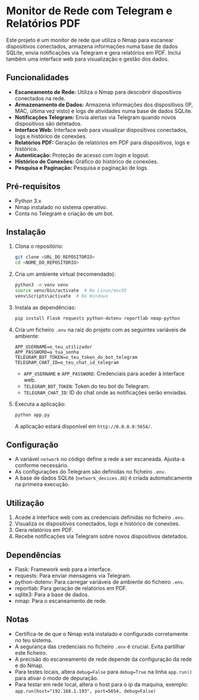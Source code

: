 # Monitor de Rede com Telegram e Relatórios PDF

Este projeto é um monitor de rede que utiliza o Nmap para escanear dispositivos conectados, armazena informações numa base de dados SQLite, envia notificações via Telegram e gera relatórios em PDF. Inclui também uma interface web para visualização e gestão dos dados.

## Funcionalidades

-   **Escaneamento de Rede:** Utiliza o Nmap para descobrir dispositivos conectados na rede.
-   **Armazenamento de Dados:** Armazena informações dos dispositivos (IP, MAC, última vez visto) e logs de atividades numa base de dados SQLite.
-   **Notificações Telegram:** Envia alertas via Telegram quando novos dispositivos são detetados.
-   **Interface Web:** Interface web para visualizar dispositivos conectados, logs e histórico de conexões.
-   **Relatórios PDF:** Geração de relatórios em PDF para dispositivos, logs e histórico.
-   **Autenticação:** Proteção de acesso com login e logout.
-   **Histórico de Conexões:** Gráfico do histórico de conexões.
-   **Pesquisa e Paginação:** Pesquisa e paginação de logs.

## Pré-requisitos

-   Python 3.x
-   Nmap instalado no sistema operativo.
-   Conta no Telegram e criação de um bot.

## Instalação

1.  Clona o repositório:

    ```bash
    git clone <URL_DO_REPOSITORIO>
    cd <NOME_DO_REPOSITORIO>
    ```

2.  Cria um ambiente virtual (recomendado):

    ```bash
    python3 -m venv venv
    source venv/bin/activate  # No Linux/macOS
    venv\Scripts\activate  # No Windows
    ```

3.  Instala as dependências:

    ```bash
    pip install Flask requests python-dotenv reportlab nmap-python
    ```

4.  Cria um ficheiro `.env` na raiz do projeto com as seguintes variáveis de ambiente:

    ```
    APP_USERNAME=o_teu_utilizador
    APP_PASSWORD=a_tua_senha
    TELEGRAM_BOT_TOKEN=o_teu_token_do_bot_telegram
    TELEGRAM_CHAT_ID=o_teu_chat_id_telegram
    ```

    -   `APP_USERNAME` e `APP_PASSWORD`: Credenciais para aceder à interface web.
    -   `TELEGRAM_BOT_TOKEN`: Token do teu bot do Telegram.
    -   `TELEGRAM_CHAT_ID`: ID do chat onde as notificações serão enviadas.

5.  Executa a aplicação:

    ```bash
    python app.py
    ```

    A aplicação estará disponível em `http://0.0.0.0:5654/`.

## Configuração

-   A variável `network` no código define a rede a ser escaneada. Ajusta-a conforme necessário.
-   As configurações do Telegram são definidas no ficheiro `.env`.
-   A base de dados SQLite (`network_devices.db`) é criada automaticamente na primeira execução.

## Utilização

1.  Acede à interface web com as credenciais definidas no ficheiro `.env`.
2.  Visualiza os dispositivos conectados, logs e histórico de conexões.
3.  Gera relatórios em PDF.
4.  Recebe notificações via Telegram sobre novos dispositivos detetados.

## Dependências

-   Flask: Framework web para a interface.
-   requests: Para enviar mensagens via Telegram.
-   python-dotenv: Para carregar variáveis de ambiente do ficheiro `.env`.
-   reportlab: Para geração de relatórios em PDF.
-   sqlite3: Para a base de dados.
-   nmap: Para o escaneamento de rede.

## Notas

-   Certifica-te de que o Nmap está instalado e configurado corretamente no teu sistema.
-   A segurança das credenciais no ficheiro `.env` é crucial. Evita partilhar este ficheiro.
-   A precisão do escaneamento de rede depende da configuração da rede e do Nmap.
-   Para testes locais, altera `debug=False` para `debug=True` na linha `app.run()` para ativar o modo de depuração.
-   Para testar em rede local, altera o host para o ip da maquina, exemplo: `app.run(host="192.168.1.193", port=5654, debug=False)`
